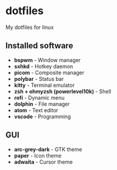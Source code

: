 # dotfiles
My dotfiles for linux

## Installed software

+ **bspwm** - Window manager
+ **sxhkd** - Hotkey daemon
+ **picom** - Composite manager
+ **polybar** - Status bar
+ **kitty** - Terminal emulator
+ **zsh + ohmyzsh (powerlevel10k)** - Shell
+ **rofi** - Dynamic menu
+ **dolphin** - File manager
+ **atom** - Text editor
+ **vscode** - Programming

## GUI
+ **arc-grey-dark** - GTK theme
+ **paper** - Icon theme
+ **adwaita** - Cursor theme
